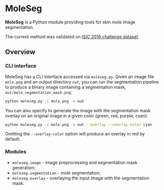 # MoleSeg

**MoleSeg** is a Python module providing tools for skin mole image segmentation.

The current method was validated on [ISIC 2016 challenge dataset](https://challenge.isic-archive.com/landing/2016/).

## Overview

### CLI interface

MoleSeg has a CLI interface accessed via `moleseg.py`. Given an image file `mole.png` and an output directory `out`, you can run the segmentation pipeline to produce a binary image containing a segmentation mask, `out/mole_segmentation_mask.png`:

```bash
python moleseg.py -i mole.png -o out
```

You can also specify to generate the image with the segmentation mask overlay on an original image in a given color (green, red, purple, cyan):

```bash
python moleseg.py -i mole.png -o out --overlay --overlay-color cyan 
```

Omitting the `--overlay-color` option will produce an overlay in red by default.


### Modules

- `moleseg.image` - image preprocessing and segmentation mask generation;
- `moleseg.segmentation` - mole segmentation;
- `moleseg.overlay` - overlaying the input image with the segmentation mask.
